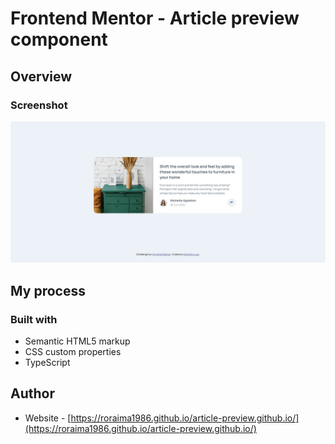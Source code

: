 # Frontend Mentor - Article preview component

## Overview

### Screenshot

![Design preview for FAQ accordion card coding challenge](./assets/design/article-preview-design.jpg)

## My process

### Built with

- Semantic HTML5 markup
- CSS custom properties
- TypeScript


## Author

- Website - [https://roraima1986.github.io/article-preview.github.io/](https://roraima1986.github.io/article-preview.github.io/)
